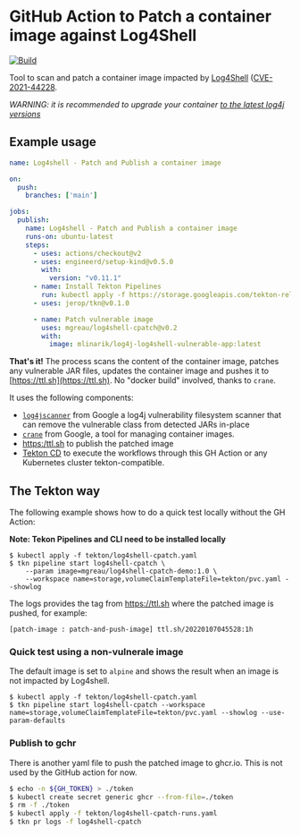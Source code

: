# GitHub Action to Patch a container image against Log4Shell

[![Build](https://github.com/mgreau/log4shell-cpatch/actions/workflows/test-action.yaml/badge.svg)](https://github.com/mgreau/log4shell-cpatch/actions/workflows/test-action.yaml)

Tool to scan and patch a container image impacted by [Log4Shell](https://www.lunasec.io/docs/blog/log4j-zero-day/
) ([CVE-2021-44228](https://cve.mitre.org/cgi-bin/cvename.cgi?name=CVE-2021-44228).

_WARNING: it is recommended to upgrade your container [to the latest log4j versions](https://search.maven.org/artifact/org.apache.logging.log4j/log4j)_

## Example usage

```yaml
name: Log4shell - Patch and Publish a container image

on:
  push:
    branches: ['main']

jobs:
  publish:
    name: Log4shell - Patch and Publish a container image
    runs-on: ubuntu-latest
    steps:
      - uses: actions/checkout@v2
      - uses: engineerd/setup-kind@v0.5.0
        with:
          version: "v0.11.1"
      - name: Install Tekton Pipelines
        run: kubectl apply -f https://storage.googleapis.com/tekton-releases/pipeline/previous/v0.24.1/release.yaml
      - uses: jerop/tkn@v0.1.0

      - name: Patch vulnerable image
        uses: mgreau/log4shell-cpatch@v0.2
        with:
          image: mlinarik/log4j-log4shell-vulnerable-app:latest

```

**That's it!** The process scans the content of the container image, patches any vulnerable JAR files, updates the container image and pushes it to [https://ttl.sh](https://ttl.sh). No "docker build" involved, thanks to `crane`.


It uses the following components:

- [`log4jscanner`](https://github.com/google/log4jscanner) from Google a log4j vulnerability filesystem scanner that can remove the vulnerable class from detected JARs in-place
- [`crane`](https://github.com/google/go-containerregistry/blob/main/cmd/crane/README.md) from Google, a tool for managing container images.
- [https:/ttl.sh]([https:/ttl.sh) to publish the patched image
- [Tekton CD](https://tekton.dev/) to execute the workflows through this GH Action or any Kubernetes cluster tekton-compatible. 
## The Tekton way

The following example shows how to do a quick test locally without the GH Action:

**Note: Tekon Pipelines and CLI need to be installed locally**
```
$ kubectl apply -f tekton/log4shell-cpatch.yaml
$ tkn pipeline start log4shell-cpatch \
	--param image=mgreau/log4shell-cpatch-demo:1.0 \
	--workspace name=storage,volumeClaimTemplateFile=tekton/pvc.yaml --showlog
```
The logs provides the tag from https://ttl.sh where the patched image is pushed, for example:
```
[patch-image : patch-and-push-image] ttl.sh/20220107045528:1h
```

### Quick test using a non-vulnerale image

The default image is set to `alpine` and shows the result when an image is not impacted by Log4shell.
```
$ kubectl apply -f tekton/log4shell-cpatch.yaml
$ tkn pipeline start log4shell-cpatch --workspace name=storage,volumeClaimTemplateFile=tekton/pvc.yaml --showlog --use-param-defaults
```

### Publish to gchr

There is another yaml file to push the patched image to ghcr.io. This is not used by the GitHub action for now.

```bash
$ echo -n ${GH_TOKEN} > ./token
$ kubectl create secret generic ghcr --from-file=./token
$ rm -f ./token
$ kubectl apply -f tekton/log4shell-cpatch-runs.yaml
$ tkn pr logs -f log4shell-cpatch
```
